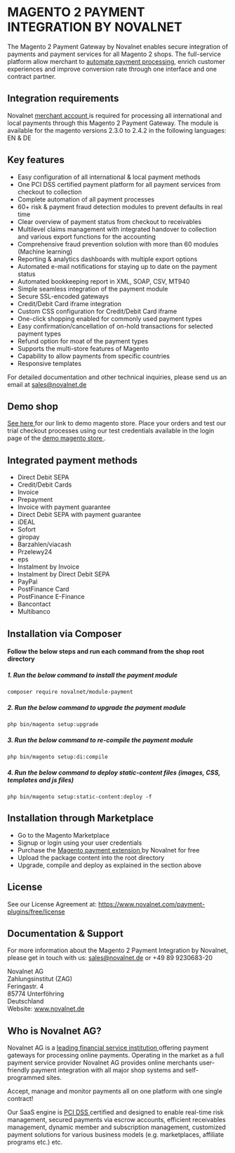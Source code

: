# MAGENTO 2 PAYMENT INTEGRATION BY NOVALNET
The Magento 2 Payment Gateway by Novalnet enables secure integration of payments and payment services for all Magento 2 shops. The full-service platform allow merchant to <a href="https://www.novalnet.de/produkte"> automate payment processing</a>, enrich customer experiences and improve conversion rate through one interface and one contract partner.

## Integration requirements 
Novalnet <a href="https://www.novalnet.de/"> merchant account </a> is required for processing all international and local payments through this Magento 2 Payment Gateway. The module is available for the magento versions 2.3.0 to 2.4.2 in the following languages: EN & DE

## Key features 
-	Easy configuration of all international & local payment methods
- One PCI DSS certified payment platform for all payment services from checkout to collection
-	Complete automation of all payment processes
-	60+ risk & payment fraud detection modules to prevent defaults in real time 
-	Clear overview of payment status from checkout to receivables
-	Multilevel claims management with integrated handover to collection and various export functions for the accounting
-	Comprehensive fraud prevention solution with more than 60 modules (Machine learning) 
-	Reporting & analytics dashboards with multiple export options
-	Automated e-mail notifications for staying up to date on the payment status
-	Automated bookkeeping report in XML, SOAP, CSV, MT940
-	Simple seamless integration of the payment module
-	Secure SSL-encoded gateways
-	Credit/Debit Card iframe integration
-	Custom CSS configuration for Credit/Debit Card iframe
-	One-click shopping enabled for commonly used payment types
- Easy confirmation/cancellation of on-hold transactions for selected payment types
- Refund option for moat of the payment types
- Supports the multi-store features of Magento
- Capability to allow payments from specific countries
-	Responsive templates	

For detailed documentation and other technical inquiries, please send us an email at <a href="mailto:sales@novalnet.de"> sales@novalnet.de </a>

## Demo shop

<a href="https://www.novalnet.de/modul/magento-2-payment/"> See here </a> for our link to demo magento store. Place your orders and test our trial checkout processes using our test credentials available in the login page of the <a href="https://magento2.novalnet.de/"> demo magento store </a>.

## Integrated payment methods
-	Direct Debit SEPA
-	Credit/Debit Cards 
-	Invoice 
-	Prepayment
-	Invoice with payment guarantee
- Direct Debit SEPA with payment guarantee
-	iDEAL
-	Sofort
-	giropay
-	Barzahlen/viacash
-	Przelewy24
-	eps
-	Instalment by Invoice
-	Instalment by Direct Debit SEPA
-	PayPal
- PostFinance Card
- PostFinance E-Finance
- Bancontact
- Multibanco

## Installation via Composer

#### Follow the below steps and run each command from the shop root directory
 ##### 1. Run the below command to install the payment module
 ```
 composer require novalnet/module-payment
 ```
 ##### 2. Run the below command to upgrade the payment module
 ```
 php bin/magento setup:upgrade
 ```
 ##### 3. Run the below command to re-compile the payment module
 ```
 php bin/magento setup:di:compile
 ```
 ##### 4. Run the below command to deploy static-content files (images, CSS, templates and js files)
 ```
 php bin/magento setup:static-content:deploy -f
 ```
 
 ## Installation through Marketplace
 - Go to the Magento Marketplace </a>
 - Signup or login using your user credentials
 - Purchase the <a href="https://marketplace.magento.com/novalnet-module-payment.html"> Magento payment extension </a> by Novalnet for free
 - Upload the package content into the root directory
 - Upgrade, compile and deploy as explained in the section above


## License  
See our License Agreement at: https://www.novalnet.com/payment-plugins/free/license

## Documentation & Support
For more information about the Magento 2 Payment Integration by Novalnet, please get in touch with us: <a href="mailto:sales@novalnet.de"> sales@novalnet.de </a> or +49 89 9230683-20<br>

Novalnet AG<br>
Zahlungsinstitut (ZAG)<br>
Feringastr. 4<br>
85774 Unterföhring<br>
Deutschland<br>
Website: www.novalnet.de 

## Who is Novalnet AG?
<p>Novalnet AG is a <a href="https://www.novalnet.de/zahlungsinstitut"> leading financial service institution </a> offering payment gateways for processing online payments. Operating in the market as a full payment service provider Novalnet AG provides online merchants user-friendly payment integration with all major shop systems and self-programmed sites.</p> 
<p>Accept, manage and monitor payments all on one platform with one single contract!</p>
<p>Our SaaS engine is <a href="https://www.novalnet.de/pci-dss-zertifizierung"> PCI DSS </a> certified and designed to enable real-time risk management, secured payments via escrow accounts, efficient receivables management, dynamic member and subscription management, customized payment solutions for various business models (e.g. marketplaces, affiliate programs etc.) etc.</p>
